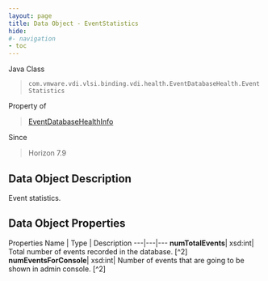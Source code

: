 ```yaml
---
layout: page
title: Data Object - EventStatistics
hide:
#- navigation
- toc
---
```






Java Class
> `com.vmware.vdi.vlsi.binding.vdi.health.EventDatabaseHealth.EventStatistics`

Property of
> [EventDatabaseHealthInfo](vdi.health.EventDatabaseHealth.EventDatabaseHealthInfo.md#field_detail)

Since
> Horizon 7.9


## Data Object Description

Event statistics.

## Data Object Properties
Properties
Name |  Type |  Description
---|---|---
**numTotalEvents**|  xsd:int|  Total number of events recorded in the database. [^2]
**numEventsForConsole**|  xsd:int|  Number of events that are going to be shown in admin console. [^2]
 


 
